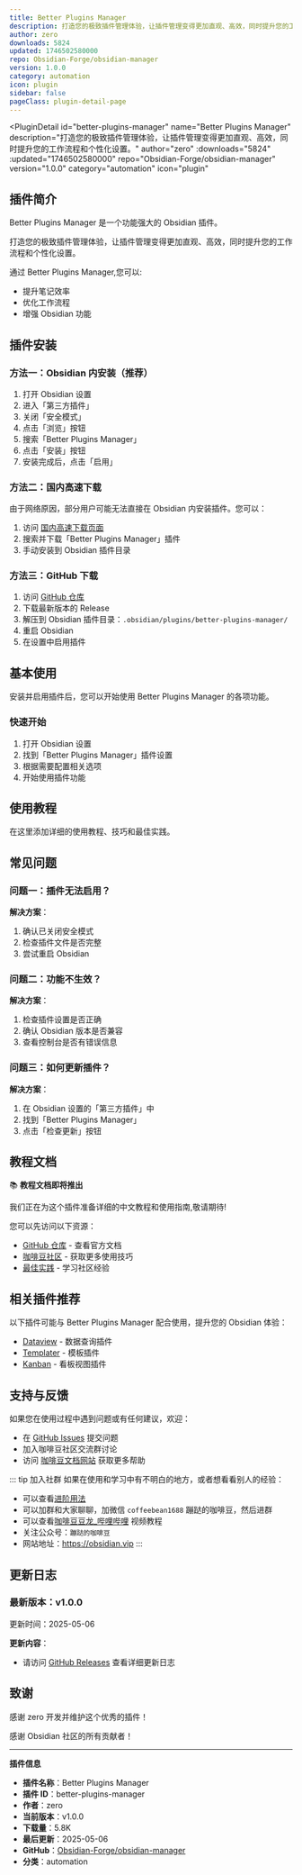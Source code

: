 ```yaml
---
title: Better Plugins Manager
description: 打造您的极致插件管理体验，让插件管理变得更加直观、高效，同时提升您的工作流程和个性化设置。
author: zero
downloads: 5824
updated: 1746502580000
repo: Obsidian-Forge/obsidian-manager
version: 1.0.0
category: automation
icon: plugin
sidebar: false
pageClass: plugin-detail-page
---
```


<PluginDetail
  id="better-plugins-manager"
  name="Better Plugins Manager"
  description="打造您的极致插件管理体验，让插件管理变得更加直观、高效，同时提升您的工作流程和个性化设置。"
  author="zero"
  :downloads="5824"
  :updated="1746502580000"
  repo="Obsidian-Forge/obsidian-manager"
  version="1.0.0"
  category="automation"
  icon="plugin"
>

<!-- AUTO_GENERATED_START -->
## 插件简介

Better Plugins Manager 是一个功能强大的 Obsidian 插件。

打造您的极致插件管理体验，让插件管理变得更加直观、高效，同时提升您的工作流程和个性化设置。

通过 Better Plugins Manager,您可以:

- 提升笔记效率
- 优化工作流程
- 增强 Obsidian 功能

<!-- AUTO_GENERATED_END -->

<!-- AUTO_GENERATED_START -->
## 插件安装

### 方法一：Obsidian 内安装（推荐）

1. 打开 Obsidian 设置
2. 进入「第三方插件」
3. 关闭「安全模式」
4. 点击「浏览」按钮
5. 搜索「Better Plugins Manager」
6. 点击「安装」按钮
7. 安装完成后，点击「启用」

### 方法二：国内高速下载

由于网络原因，部分用户可能无法直接在 Obsidian 内安装插件。您可以：

1. 访问 [国内高速下载页面](/zh/documentation/obsidian-plugins-download.html)
2. 搜索并下载「Better Plugins Manager」插件
3. 手动安装到 Obsidian 插件目录

### 方法三：GitHub 下载

1. 访问 [GitHub 仓库](https://github.com/Obsidian-Forge/obsidian-manager)
2. 下载最新版本的 Release
3. 解压到 Obsidian 插件目录：`.obsidian/plugins/better-plugins-manager/`
4. 重启 Obsidian
5. 在设置中启用插件

## 基本使用

安装并启用插件后，您可以开始使用 Better Plugins Manager 的各项功能。

### 快速开始

1. 打开 Obsidian 设置
2. 找到「Better Plugins Manager」插件设置
3. 根据需要配置相关选项
4. 开始使用插件功能

<!-- AUTO_GENERATED_END -->

<!-- CUSTOM_CONTENT_START:tutorial -->
## 使用教程

在这里添加详细的使用教程、技巧和最佳实践。

<!-- CUSTOM_CONTENT_END:tutorial -->

<!-- SHARED_CONTENT_START -->
## 常见问题

### 问题一：插件无法启用？

**解决方案**：
1. 确认已关闭安全模式
2. 检查插件文件是否完整
3. 尝试重启 Obsidian

### 问题二：功能不生效？

**解决方案**：
1. 检查插件设置是否正确
2. 确认 Obsidian 版本是否兼容
3. 查看控制台是否有错误信息

### 问题三：如何更新插件？

**解决方案**：
1. 在 Obsidian 设置的「第三方插件」中
2. 找到「Better Plugins Manager」
3. 点击「检查更新」按钮

## 教程文档

📚 **教程文档即将推出**

我们正在为这个插件准备详细的中文教程和使用指南,敬请期待!

您可以先访问以下资源：
- [GitHub 仓库](https://github.com/Obsidian-Forge/obsidian-manager) - 查看官方文档
- [咖啡豆社区](/zh/bases/) - 获取更多使用技巧
- [最佳实践](/zh/best-practices/) - 学习社区经验

## 相关插件推荐

以下插件可能与 Better Plugins Manager 配合使用，提升您的 Obsidian 体验：

- [Dataview](/zh/plugins/dataview.html) - 数据查询插件
- [Templater](/zh/plugins/templater-obsidian.html) - 模板插件
- [Kanban](/zh/plugins/obsidian-kanban.html) - 看板视图插件

## 支持与反馈

如果您在使用过程中遇到问题或有任何建议，欢迎：

- 在 [GitHub Issues](https://github.com/Obsidian-Forge/obsidian-manager/issues) 提交问题
- 加入咖啡豆社区交流群讨论
- 访问 [咖啡豆文档网站](https://obsidian.vip) 获取更多帮助

::: tip 加入社群
如果在使用和学习中有不明白的地方，或者想看看别人的经验：
- 可以查看[进阶用法](/zh/advanced)
- 可以加群和大家聊聊，加微信 `coffeebean1688` 蹦跶的咖啡豆，然后进群
- 可以查看[咖啡豆豆龙_哔哩哔哩](https://space.bilibili.com/618777356) 视频教程
- 关注公众号：`蹦跶的咖啡豆`
- 网站地址：https://obsidian.vip
:::
<!-- SHARED_CONTENT_END -->

<!-- AUTO_GENERATED_START -->
## 更新日志

### 最新版本：v1.0.0

更新时间：2025-05-06

**更新内容**：
- 请访问 [GitHub Releases](https://github.com/Obsidian-Forge/obsidian-manager/releases) 查看详细更新日志

## 致谢

感谢 zero 开发并维护这个优秀的插件！

感谢 Obsidian 社区的所有贡献者！

---

**插件信息**
- **插件名称**：Better Plugins Manager
- **插件 ID**：better-plugins-manager
- **作者**：zero
- **当前版本**：v1.0.0
- **下载量**：5.8K
- **最后更新**：2025-05-06
- **GitHub**：[Obsidian-Forge/obsidian-manager](https://github.com/Obsidian-Forge/obsidian-manager)
- **分类**：automation
<!-- AUTO_GENERATED_END -->

</PluginDetail>

